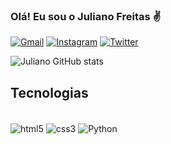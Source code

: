 
### Olá! Eu sou o Juliano Freitas ✌️

[![Gmail](https://img.shields.io/badge/Gmail-D14836?style=for-the-badge&logo=gmail&logoColor=white)](https://mail.google.com/julianof29contato@gmail.com)
[![Instagram](https://img.shields.io/badge/Instagram-E4405F?style=for-the-badge&logo=instagram&logoColor=white)](https://instagram.com/julianosfreitas)
[![Twitter](https://img.shields.io/badge/Twitter-1DA1F2?style=for-the-badge&logo=twitter&logoColor=white)](https://twitter.com)

![Juliano GitHub stats](https://github-readme-stats.vercel.app/api?username=julianosfreitas&show_icons=true&theme=tokyonight)

## Tecnologias

<div style="display inline_block"><br/>
    <img align="center" alt="html5" src="https://img.shields.io/badge/HTML5-E34F26?style=for-the-badge&logo=html5&logoColor=white>" />
    <img align="center" alt="css3" src="https://img.shields.io/badge/CSS3-1572B6?style=for-the-badge&logo=css3&logoColor=white>" />
    <img align="center" alt="Python" src="https://img.shields.io/badge/Python-14354C?style=for-the-badge&logo=python&logoColor=white" />
</div>
